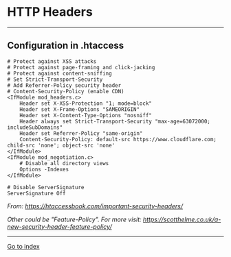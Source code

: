 # HTTP Headers

***

## Configuration in .htaccess

    # Protect against XSS attacks
    # Protect against page-framing and click-jacking
    # Protect against content-sniffing
    # Set Strict-Transport-Security
    # Add Referrer-Policy security header
    # Content-Security-Policy (enable CDN)
    <IfModule mod_headers.c>
        Header set X-XSS-Protection "1; mode=block"
        Header set X-Frame-Options "SAMEORIGIN"
        Header set X-Content-Type-Options "nosniff"
        Header always set Strict-Transport-Security "max-age=63072000; includeSubDomains"
        Header set Referrer-Policy "same-origin"
        Content-Security-Policy: default-src https://www.cloudflare.com; child-src 'none'; object-src 'none'
    </IfModule>
    <IfModule mod_negotiation.c>
        # Disable all directory views
        Options -Indexes
    </IfModule>

    # Disable ServerSignature
    ServerSignature Off

*From: https://htaccessbook.com/important-security-headers/*

*Other could be "Feature-Policy". For more visit: https://scotthelme.co.uk/a-new-security-header-feature-policy/*


***

[Go to index](../../README.md)
